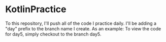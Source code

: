 # KotlinPractice
To this repository, I'll push all of the code I practice daily. I'll be adding a "day" prefix to the branch name I create.
As an example: To view the code for day5, simply checkout to the branch day5.
